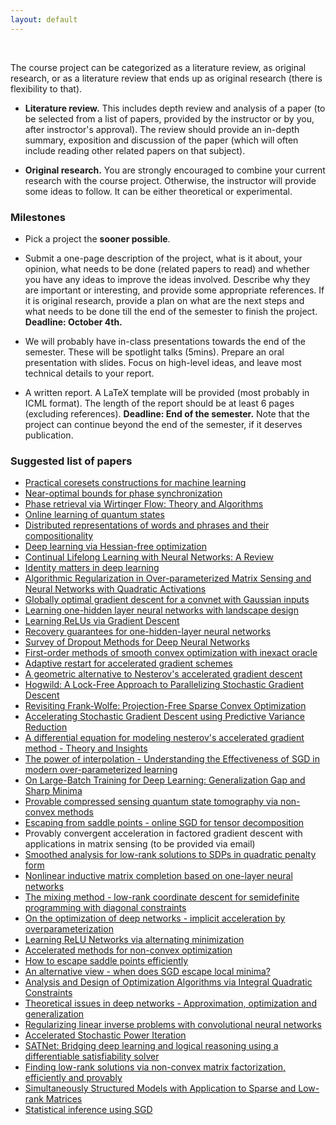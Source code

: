 ```yaml
---
layout: default
---
```


&nbsp;

The course project can be categorized as a literature review, as original research, or as a literature review that ends up as original research (there is flexibility to that).

- **Literature review.** This includes depth review and analysis of a paper (to be selected from a list of papers, provided by the instructor or by you, after instroctor's approval). The review should provide an in-depth summary, exposition and discussion of the paper (which will often include reading other related papers on that subject).

- **Original research.** You are strongly encouraged to combine your current research with the course project. Otherwise, the instructor will provide some ideas to follow. It can be either theoretical or experimental. 

### Milestones

- Pick a project the **sooner possible**.

- Submit a one-page description of the project, what is it about, your opinion, what needs to be done (related papers to read) and whether you have any ideas to improve the ideas involved. Describe why they are important or interesting, and provide some appropriate references. If it is original research, provide a plan on what are the next steps and what needs to be done till the end of the semester to finish the project. **Deadline: October 4th.**

- We will probably have in-class presentations towards the end of the semester. These will be spotlight talks (5mins). Prepare an oral presentation with slides. Focus on high-level ideas, and leave most technical details to your report.

- A written report. A LaTeX template will be provided (most probably in ICML format). The length of the report should be at least 6 pages (excluding references). **Deadline: End of the semester.** Note that the project can continue beyond the end of the semester, if it deserves publication.

### Suggested list of papers

- [Practical coresets constructions for machine learning](https://arxiv.org/pdf/1703.06476.pdf)
- [Near-optimal bounds for phase synchronization](https://arxiv.org/pdf/1703.06605.pdf)
- [Phase retrieval via Wirtinger Flow: Theory and Algorithms](https://arxiv.org/pdf/1407.1065.pdf)
- [Online learning of quantum states](https://arxiv.org/pdf/1802.09025.pdf)
- [Distributed representations of words and phrases and their compositionality](https://papers.nips.cc/paper/5021-distributed-representations-of-words-and-phrases-and-their-compositionality.pdf)
- [Deep learning via Hessian-free optimization](http://www.cs.toronto.edu/~jmartens/docs/Deep_HessianFree.pdf)
- [Continual Lifelong Learning with Neural Networks: A Review](https://arxiv.org/pdf/1802.07569.pdf)
- [Identity matters in deep learning](https://arxiv.org/pdf/1611.04231.pdf)
- [Algorithmic Regularization in Over-parameterized Matrix Sensing and Neural Networks with Quadratic Activations](https://arxiv.org/pdf/1712.09203.pdf)
- [Globally optimal gradient descent for a convnet with Gaussian inputs](https://arxiv.org/pdf/1702.07966.pdf)
- [Learning one-hidden layer neural networks with landscape design](https://arxiv.org/pdf/1711.00501.pdf)
- [Learning ReLUs via Gradient Descent](https://arxiv.org/pdf/1705.04591.pdf)
- [Recovery guarantees for one-hidden-layer neural networks](https://arxiv.org/pdf/1706.03175.pdf)
- [Survey of Dropout Methods for Deep Neural Networks](https://arxiv.org/pdf/1904.13310.pdf)
- [First-order methods of smooth convex optimization with inexact oracle](http://www.optimization-online.org/DB_FILE/2010/12/2865.pdf)
- [Adaptive restart for accelerated gradient schemes](https://arxiv.org/pdf/1204.3982.pdf)
- [A geometric alternative to Nesterov's accelerated gradient descent](https://arxiv.org/pdf/1506.08187.pdf)
- [Hogwild: A Lock-Free Approach to Parallelizing Stochastic Gradient Descent](https://arxiv.org/pdf/1106.5730.pdf)
- [Revisiting Frank-Wolfe: Projection-Free Sparse Convex Optimization](http://m8j.net/math/revisited-FW.pdf)
- [Accelerating Stochastic Gradient Descent using Predictive Variance Reduction](https://papers.nips.cc/paper/4937-accelerating-stochastic-gradient-descent-using-predictive-variance-reduction.pdf)
- [A differential equation for modeling nesterov's accelerated gradient method - Theory and Insights](http://jmlr.org/papers/volume17/15-084/15-084.pdf)
- [The power of interpolation - Understanding the Effectiveness of SGD in modern over-parameterized learning](https://arxiv.org/pdf/1712.06559.pdf)
- [On Large-Batch Training for Deep Learning: Generalization Gap and Sharp Minima](https://arxiv.org/pdf/1609.04836.pdf)
- [Provable compressed sensing quantum state tomography via non-convex methods](https://www.nature.com/articles/s41534-018-0080-4.pdf)
- [Escaping from saddle points - online SGD for tensor decomposition](https://arxiv.org/pdf/1503.02101.pdf)
- Provably convergent acceleration in factored gradient descent with applications in matrix sensing (to be provided via email)
- [Smoothed analysis for low-rank solutions to SDPs in quadratic penalty form](https://arxiv.org/pdf/1803.00186.pdf)
- [Nonlinear inductive matrix completion based on one-layer neural networks](https://arxiv.org/pdf/1805.10477.pdf)
- [The mixing method - low-rank coordinate descent for semidefinite programming with diagonal constraints](https://arxiv.org/pdf/1706.00476.pdf)
- [On the optimization of deep networks - implicit acceleration by overparameterization](https://arxiv.org/pdf/1802.06509.pdf)
- [Learning ReLU Networks via alternating minimization](https://arxiv.org/pdf/1806.07863.pdf)
- [Accelerated methods for non-convex optimization](https://arxiv.org/pdf/1611.00756.pdf)
- [How to escape saddle points efficiently](https://arxiv.org/pdf/1703.00887.pdf)
- [An alternative view - when does SGD escape local minima?](https://arxiv.org/pdf/1802.06175.pdf)
- [Analysis and Design of Optimization Algorithms via Integral Quadratic Constraints](https://arxiv.org/pdf/1408.3595.pdf)
- [Theoretical issues in deep networks - Approximation, optimization and generalization](https://arxiv.org/pdf/1908.09375.pdf)
- [Regularizing linear inverse problems with convolutional neural networks](https://arxiv.org/pdf/1907.03100.pdf)
- [Accelerated Stochastic Power Iteration](https://arxiv.org/pdf/1707.02670.pdf)
- [SATNet: Bridging deep learning and logical reasoning using a differentiable satisfiability solver](https://arxiv.org/pdf/1905.12149.pdf)
- [Finding low-rank solutions via non-convex matrix factorization, efficiently and provably](https://arxiv.org/pdf/1606.03168.pdf)
- [Simultaneously Structured Models with Application to Sparse and Low-rank Matrices](https://arxiv.org/pdf/1212.3753.pdf)
- [Statistical inference using SGD](https://arxiv.org/pdf/1705.07477.pdf)

&nbsp;
&nbsp;
